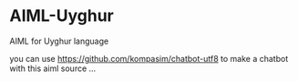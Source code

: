 # AIML-Uyghur

AIML for Uyghur language

you can use https://github.com/kompasim/chatbot-utf8 to make a chatbot with this aiml source ...

